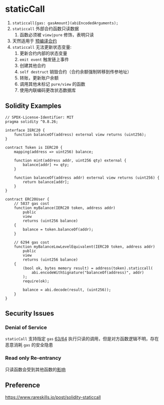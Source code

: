 # staticCall
1. `staticcall{gas: gasAmount}(abiEncodedArguments);`
2. `staticcall` 外部合约函数只读数据
   1. 函数必须被 `view|pure` 修饰，表明只读
3. 天然适用于 [预编译合约](./contracts-precompile.md)
4. `staticcall` 无法更新状态变量:
   1. 更新合约内部的状态变量
   2. `emit event` 触发链上事件
   3. 创建其他合约
   4. `self destruct` 销毁合约（合约余额强制转移到传参地址）
   5. 转账，更新账户余额
   6. 调用其他未标记 `pure/view` 的函数
   7. 使用内联编码更改状态数据库
## Solidity Examples
```solidity
// SPDX-License-Identifier: MIT
pragma solidity ^0.8.26;

interface IERC20 {
    function balanceOf(address) external view returns (uint256);
}

contract Token is IERC20 {
    mapping(address => uint256) balance;

    function mint(address addr, uint256 qty) external {
        balance[addr] += qty;
    }

    function balanceOf(address addr) external view returns (uint256) {
        return balance[addr];
    }
}

contract ERC20User {
    // 5837 gas cost
    function myBalance(IERC20 token, address addr)
        public
        view
        returns (uint256 balance)
    {
        balance = token.balanceOf(addr);
    }

    // 6294 gas cost
    function myBalanceLowLevelEquivalent(IERC20 token, address addr)
        public
        view
        returns (uint256 balance)
    {
        (bool ok, bytes memory result) = address(token).staticcall(
            abi.encodeWithSignature("balanceOf(address)", addr)
        );
        require(ok);

        balance = abi.decode(result, (uint256));
    }
}
```
## Security Issues
### Denial of Service
`staticCall` 支持指定 `gas` [63/64](https://www.rareskills.io/post/eip-150-and-the-63-64-rule-for-gas) 执行只读的调用，但是对方函数逻辑不明，存在恶意消耗 `gas` 的安全隐患
### Read only Re-entrancy
只读函数会受到其他函数的[影响](https://yuhuajing.github.io/ethernaut-book/21-Shop/Shop.html)

## Preference
https://www.rareskills.io/post/solidity-staticcall
